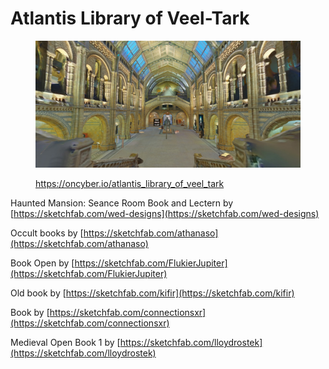 # Atlantis Library of Veel-Tark

<figure><img src="../../.gitbook/assets/Atlantis Libray of Veel-Tark.jpg" alt=""><figcaption><p><a href="https://oncyber.io/atlantis_library_of_veel_tark">https://oncyber.io/atlantis_library_of_veel_tark</a></p></figcaption></figure>

Haunted Mansion: Seance Room Book and Lectern by [https://sketchfab.com/wed-designs](https://sketchfab.com/wed-designs)

Occult books by [https://sketchfab.com/athanaso](https://sketchfab.com/athanaso)

Book Open by [https://sketchfab.com/FlukierJupiter](https://sketchfab.com/FlukierJupiter)

Old book by [https://sketchfab.com/kifir](https://sketchfab.com/kifir)

Book by [https://sketchfab.com/connectionsxr](https://sketchfab.com/connectionsxr)

Medieval Open Book 1 by [https://sketchfab.com/lloydrostek](https://sketchfab.com/lloydrostek)



